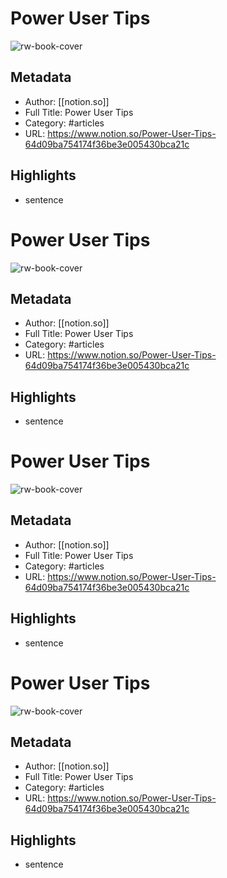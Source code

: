 # Power User Tips
![rw-book-cover](https://readwise-assets.s3.amazonaws.com/static/images/article2.74d541386bbf.png)

## Metadata
- Author: [[notion.so]]
- Full Title: Power User Tips
- Category: #articles
- URL: https://www.notion.so/Power-User-Tips-64d09ba754174f36be3e005430bca21c

## Highlights
- sentence
# Power User Tips

![rw-book-cover](https://readwise-assets.s3.amazonaws.com/static/images/article2.74d541386bbf.png)

## Metadata
- Author: [[notion.so]]
- Full Title: Power User Tips
- Category: #articles
- URL: https://www.notion.so/Power-User-Tips-64d09ba754174f36be3e005430bca21c

## Highlights
- sentence
# Power User Tips

![rw-book-cover](https://readwise-assets.s3.amazonaws.com/static/images/article2.74d541386bbf.png)

## Metadata
- Author: [[notion.so]]
- Full Title: Power User Tips
- Category: #articles
- URL: https://www.notion.so/Power-User-Tips-64d09ba754174f36be3e005430bca21c

## Highlights
- sentence
# Power User Tips

![rw-book-cover](https://readwise-assets.s3.amazonaws.com/static/images/article2.74d541386bbf.png)

## Metadata
- Author: [[notion.so]]
- Full Title: Power User Tips
- Category: #articles
- URL: https://www.notion.so/Power-User-Tips-64d09ba754174f36be3e005430bca21c

## Highlights
- sentence
